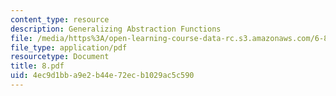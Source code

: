 ```yaml
---
content_type: resource
description: Generalizing Abstraction Functions
file: /media/https%3A/open-learning-course-data-rc.s3.amazonaws.com/6-826-principles-of-computer-systems-spring-2002/4ec9d1bba9e2b44e72ecb1029ac5c590_8.pdf
file_type: application/pdf
resourcetype: Document
title: 8.pdf
uid: 4ec9d1bb-a9e2-b44e-72ec-b1029ac5c590
---
```

